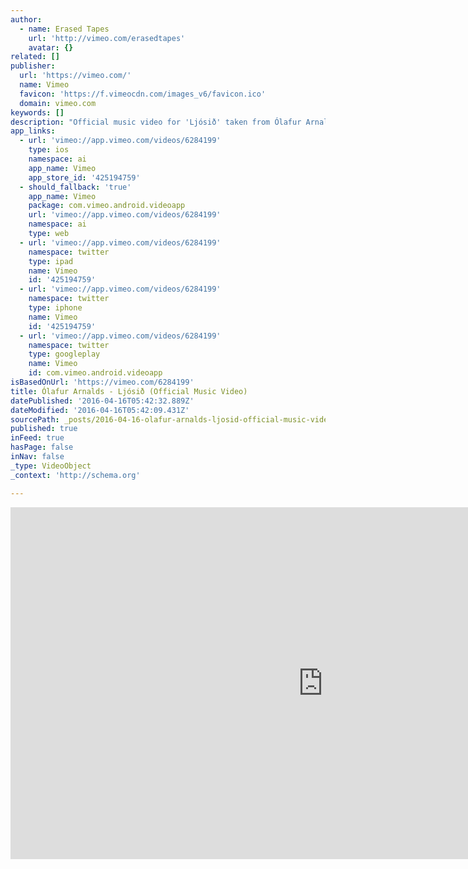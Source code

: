 ```yaml
---
author:
  - name: Erased Tapes
    url: 'http://vimeo.com/erasedtapes'
    avatar: {}
related: []
publisher:
  url: 'https://vimeo.com/'
  name: Vimeo
  favicon: 'https://f.vimeocdn.com/images_v6/favicon.ico'
  domain: vimeo.com
keywords: []
description: "Official music video for 'Ljósið' taken from Ólafur Arnalds - 'Found Songs' (2009) available on Limited Edition CD/10\" Vinyl and Download here: store.erasedtapes.com The music video is now available in the iTunes Store: http://itunes.apple.com/WebObjects/MZStore.woa/wa/viewVideo?id=333573686&s=143444&uo=6 Director: Esteban Diácono Label: Erased Tapes Records Year: 2009 Album: Found Songs Length: 3'30'' Music written by: Ólafur Arnalds Publisher: Nettwerk One Copyright: © 2009 Erased Tapes Records."
app_links:
  - url: 'vimeo://app.vimeo.com/videos/6284199'
    type: ios
    namespace: ai
    app_name: Vimeo
    app_store_id: '425194759'
  - should_fallback: 'true'
    app_name: Vimeo
    package: com.vimeo.android.videoapp
    url: 'vimeo://app.vimeo.com/videos/6284199'
    namespace: ai
    type: web
  - url: 'vimeo://app.vimeo.com/videos/6284199'
    namespace: twitter
    type: ipad
    name: Vimeo
    id: '425194759'
  - url: 'vimeo://app.vimeo.com/videos/6284199'
    namespace: twitter
    type: iphone
    name: Vimeo
    id: '425194759'
  - url: 'vimeo://app.vimeo.com/videos/6284199'
    namespace: twitter
    type: googleplay
    name: Vimeo
    id: com.vimeo.android.videoapp
isBasedOnUrl: 'https://vimeo.com/6284199'
title: Ólafur Arnalds - Ljósið (Official Music Video)
datePublished: '2016-04-16T05:42:32.889Z'
dateModified: '2016-04-16T05:42:09.431Z'
sourcePath: _posts/2016-04-16-olafur-arnalds-ljosid-official-music-video.md
published: true
inFeed: true
hasPage: false
inNav: false
_type: VideoObject
_context: 'http://schema.org'

---
```

<iframe src="https://cdn.embedly.com/widgets/media.html?src=https%3A%2F%2Fplayer.vimeo.com%2Fvideo%2F6284199&amp;url=https%3A%2F%2Fvimeo.com%2F6284199&amp;image=http%3A%2F%2Fi.vimeocdn.com%2Fvideo%2F30190121_1280.jpg&amp;key=b7d04c9b404c499eba89ee7072e1c4f7&amp;type=text%2Fhtml&amp;schema=vimeo" width="1000" height="563" scrolling="no" frameborder="0" allowfullscreen="allowfullscreen" style=""></iframe>